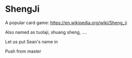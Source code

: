 # ShengJi
A popular card game: https://en.wikipedia.org/wiki/Sheng_ji

Also named as tuolaji, shuang sheng, ....

Let us put Sean's name in


Push from master
